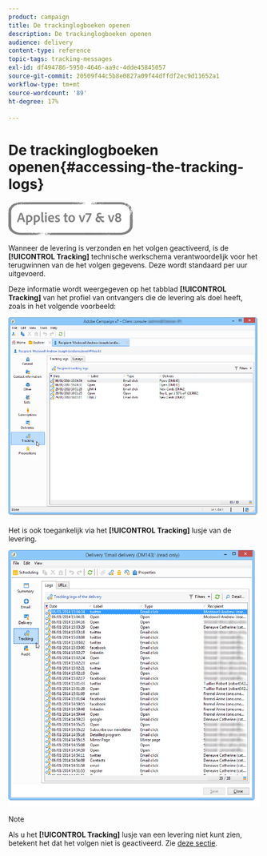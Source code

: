 ```yaml
---
product: campaign
title: De trackinglogboeken openen
description: De trackinglogboeken openen
audience: delivery
content-type: reference
topic-tags: tracking-messages
exl-id: df494786-5950-4646-aa9c-4dde45845057
source-git-commit: 20509f44c5b8e0827a09f44dffdf2ec9d11652a1
workflow-type: tm+mt
source-wordcount: '89'
ht-degree: 17%

---
```


# De trackinglogboeken openen{#accessing-the-tracking-logs}

![](../../assets/common.svg)

Wanneer de levering is verzonden en het volgen geactiveerd, is de **[!UICONTROL Tracking]** technische werkschema verantwoordelijk voor het terugwinnen van de het volgen gegevens. Deze wordt standaard per uur uitgevoerd.

Deze informatie wordt weergegeven op het tabblad **[!UICONTROL Tracking]** van het profiel van ontvangers die de levering als doel heeft, zoals in het volgende voorbeeld:

![](assets/s_ncs_user_select_tracking_tab_from_recipient.png)

Het is ook toegankelijk via het **[!UICONTROL Tracking]** lusje van de levering.

![](assets/s_ncs_user_select_tracking_tab_from_del.png)

>[!NOTE]
>
>Als u het **[!UICONTROL Tracking]** lusje van een levering niet kunt zien, betekent het dat het volgen niet is geactiveerd. Zie [deze sectie](how-to-configure-tracked-links.md).
